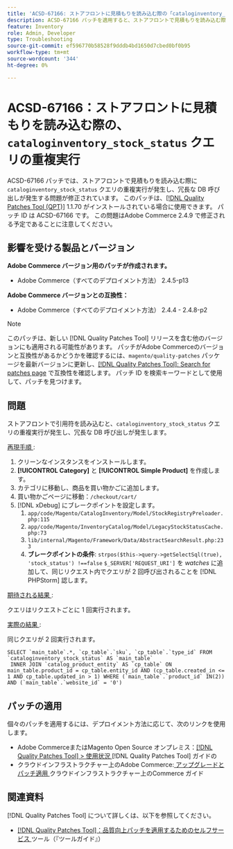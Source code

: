 ```yaml
---
title: 'ACSD-67166: ストアフロントに見積もりを読み込む際の「cataloginventory_stock_status」クエリの重複した実行'
description: ACSD-67166 パッチを適用すると、ストアフロントで見積もりを読み込む際に「cataloginventory_stock_status」クエリが重複して実行され、冗長な DB 呼び出しが発生するAdobe Commerceの問題を修正できます。
feature: Inventory
role: Admin, Developer
type: Troubleshooting
source-git-commit: ef596770b58528f9dddb4bd1650d7cbed0bf0b95
workflow-type: tm+mt
source-wordcount: '344'
ht-degree: 0%

---
```



# ACSD-67166：ストアフロントに見積もりを読み込む際の、`cataloginventory_stock_status` クエリの重複実行

ACSD-67166 パッチでは、ストアフロントで見積もりを読み込む際に `cataloginventory_stock_status` クエリの重複実行が発生し、冗長な DB 呼び出しが発生する問題が修正されています。 このパッチは、[[!DNL Quality Patches Tool (QPT)]](/help/tools/quality-patches-tool/quality-patches-tool-to-self-serve-quality-patches.md) 1.1.70 がインストールされている場合に使用できます。 パッチ ID は ACSD-67166 です。 この問題はAdobe Commerce 2.4.9 で修正される予定であることに注意してください。

## 影響を受ける製品とバージョン

**Adobe Commerce バージョン用のパッチが作成されます。**

* Adobe Commerce（すべてのデプロイメント方法） 2.4.5-p13

**Adobe Commerce バージョンとの互換性：**

* Adobe Commerce（すべてのデプロイメント方法） 2.4.4 - 2.4.8-p2

>[!NOTE]
>
>このパッチは、新しい [!DNL Quality Patches Tool] リリースを含む他のバージョンにも適用される可能性があります。 パッチがAdobe Commerceのバージョンと互換性があるかどうかを確認するには、`magento/quality-patches` パッケージを最新バージョンに更新し、[[!DNL Quality Patches Tool]: Search for patches page](https://experienceleague.adobe.com/tools/commerce-quality-patches/index.html?lang=ja) で互換性を確認します。 パッチ ID を検索キーワードとして使用して、パッチを見つけます。

## 問題

ストアフロントで引用符を読み込むと、`cataloginventory_stock_status` クエリの重複実行が発生し、冗長な DB 呼び出しが発生します。

<u> 再現手順 </u>:

1. クリーンなインスタンスをインストールします。
1. **[!UICONTROL Category]** と **[!UICONTROL Simple Product]** を作成します。
1. カテゴリに移動し、商品を買い物かごに追加します。
1. 買い物かごページに移動：`/checkout/cart/`
1. [!DNL xDebug] にブレークポイントを設定します。
   1. `app/code/Magento/CatalogInventory/Model/StockRegistryPreloader.php:115`
   1. `app/code/Magento/InventoryCatalog/Model/LegacyStockStatusCache.php:73`
   1. `lib/internal/Magento/Framework/Data/AbstractSearchResult.php:233`
   1. **ブレークポイントの条件**: `strpos($this->query->getSelectSql(true), 'stock_status') !==false`
`$_SERVER['REQUEST_URI']` を *watches* に追加して、同じリクエスト内でクエリが 2 回呼び出されることを [!DNL PHPStorm] 認します。

<u> 期待される結果 </u>:

クエリはリクエストごとに 1 回実行されます。

<u> 実際の結果 </u>:

同じクエリが 2 回実行されます。

```
SELECT `main_table`.*, `cp_table`.`sku`, `cp_table`.`type_id` FROM `cataloginventory_stock_status` AS `main_table`
 INNER JOIN `catalog_product_entity` AS `cp_table` ON main_table.product_id = cp_table.entity_id AND (cp_table.created_in <= 1 AND cp_table.updated_in > 1) WHERE (`main_table`.`product_id` IN(2)) AND (`main_table`.`website_id` = '0') 
```

## パッチの適用

個々のパッチを適用するには、デプロイメント方法に応じて、次のリンクを使用します。

* Adobe CommerceまたはMagento Open Source オンプレミス：[[!DNL Quality Patches Tool] > 使用状況 ](/help/tools/quality-patches-tool/usage.md) [!DNL Quality Patches Tool] ガイドの
* クラウドインフラストラクチャー上のAdobe Commerce:[ アップグレードとパッチ適用 ](https://experienceleague.adobe.com/docs/commerce-cloud-service/user-guide/develop/upgrade/apply-patches.html?lang=ja) クラウドインフラストラクチャー上のCommerce ガイド

## 関連資料

[!DNL Quality Patches Tool] について詳しくは、以下を参照してください。

* [[!DNL Quality Patches Tool]：品質向上パッチを適用するためのセルフサービス ](/help/tools/quality-patches-tool/quality-patches-tool-to-self-serve-quality-patches.md) ツール（『ツールガイド』）
